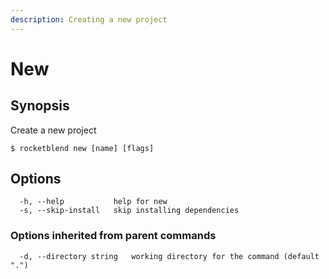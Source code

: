 ```yaml
---
description: Creating a new project
---
```


# New

## Synopsis

Create a new project

```shell-session
$ rocketblend new [name] [flags]
```

## Options

```shell-session
  -h, --help           help for new
  -s, --skip-install   skip installing dependencies
```

### Options inherited from parent commands

```shell-session
  -d, --directory string   working directory for the command (default ".")
```
